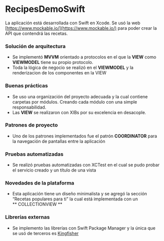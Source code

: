 # RecipesDemoSwift

La aplicación está desarrollada con Swift en Xcode. Se usó la web [https://www.mockable.io/](https://www.mockable.io/) para poder crear la API que contendrá las recetas.

### Solución de arquitectura
- Se implementó **MVVM** orientado a protocolos en el que la **VIEW** como **VIEWMODEL** tiene su propio protocolo.
- Toda la lógica de negocio se realizó en el **VIEWMODEL** y la renderizacion de los componentes en la VIEW
### Buenas prácticas
- Se uso una organización del proyecto adecuada y la cual contiene carpetas por módulos. Creando cada módulo con una simple responsabilidad.
- Las **VIEW** se realizaron con XIBs por su excelencia en desacople.
### Patrones de proyecto
- Uno de los patrones implementados fue el patrón **COORDINATOR** para la navegación de pantallas entre la aplicación
### Pruebas automatizadas
- Se realizó pruebas automatizadas con XCTest en el cual se pudo probar el servicio creado y un título de una vista
### Novedades de la plataforma
- Esta aplicación tiene un diseño minimalista y se agregó la sección “Recetas populares para ti” la cual está implementada con un ** COLLECTIONVIEW **
### Librerías externas
- Se implemento las librerías con Swift Package Manager y la única que se usó de terceros es [Kingfisher](https://github.com/onevcat/Kingfisher)
